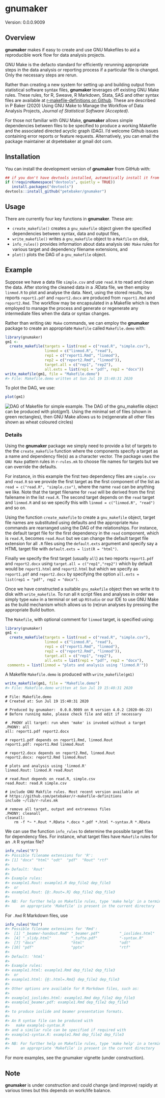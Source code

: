 
<!-- README.md is generated from README.Rmd. Please edit that file -->

# gnumaker

Version: 0.0.0.9009

## Overview

**gnumaker** makes if easy to create and use GNU Makefiles to aid a
reproducible work flow for data analysis projects.

GNU Make is the defacto standard for efficiently rerunning appropriate
steps in the data analysis or reporting process if a particular file is
changed. Only the necessary steps are rerun.

Rather than creating a new system for setting up and building output
from statistical software syntax files, **gnumaker** leverages off
existing GNU Make rules. These rules, for R, Sweave, R Markdown, Stata,
SAS and other syntax files are available at [r-makefile-definitions on
Github](https://github.com/petebaker/r-makefile-definitions). These are
described in P Baker (2020) Using GNU Make to Manage the Workflow of
Data Analysis Projects, *Journal of Statistical Software (Accepted)*.

For those not familiar with GNU Make, **gnumaker** allows simple
dependencies between files to be specified to produce a working Makefile
and the associated directed acyclic graph (DAG). I’d welcome Github
issues containing error reports or feature requests. Alternatively, you
can email the package maintainer at drpetebaker at gmail dot com.

## Installation

<!--
Install the latest CRAN version of **gnumaker** with:


```r
##install.packages("gnumaker")
```
## Note that three dependencies are in BioConductor so use BiocManager
NB: parked here in case biocViews: line in DESCRIPTION does not work

if (!requireNamespace("BiocManager", quietly = TRUE))
   install.packages("BiocManager")
devtools::install_github("petebaker/gnumaker", repos = BiocManager::repositories())
-->

You can install the development version of **gnumaker** from GitHub
with:

``` r
## if you don't have devtools installed, automatically install it from CRAN
if (!requireNamespace("devtools", quietly = TRUE))
   install.packages("devtools")
devtools::install_github("petebaker/gnumaker")
```

## Usage

There are currently four key functions in **gnumaker**. These are:

  - `create_makefile()` creates a `gnu_makefile` object given the
    specified dependencies between syntax, data and output files,
  - `write_makefile()` writes a `gnu_makefile` object to a `Makfile` on
    disk,
  - `info_rules()` provides information about data analysis `GNU Make`
    rules for various target and dependency filename extensions, and
  - `plot()` plots the DAG of a `gnu_makefile` object.

## Example

Suppose we have a data file `simple.csv` and use `read.R` to read and
clean the data. After storing the cleaned data in a .RData file, we then
employ `linmod.R` to plot and analyse the data. Next, using the stored
results, two reports `report1.pdf` and `report2.docx` are produced from
`report1.Rmd` and `report2.Rmd`. The workflow may be encapsulated in a
Makefile which is then employed to manage the process and generate or
regenerate any intermediate files when the data or syntax changes.

Rather than writing `GNU Make` commands, we can employ the **gnumaker**
package to create an appropriate `Makefile` called `Makefile.demo` with:

``` r
library(gnumaker)
gm1 <-
  create_makefile(targets = list(read = c("read.R", "simple.csv"),
                  linmod = c("linmod.R", "read"),
                  rep1 = c("report1.Rmd", "linmod"),
                  rep2 = c("report2.Rmd", "linmod")),
                  target.all = c("rep1", "rep2"),
                  all.exts = list(rep1 = "pdf", rep2 = "docx"))
write_makefile(gm1, file = "Makefile.demo")
#> File: Makefile.demo written at Sun Jul 19 15:40:31 2020
```

To plot the DAG, we use:

``` r
plot(gm1)
```

![DAG of Makefile for simple example. The DAG of the `gnu_makefile`
object can be produced with `plot(gm1)`. Using the minimal set of files
(shown in green rectangles), then GNU Make allows us to (re)generate all
other files shown as wheat coloured circles)](images/simple-dag-1.png)

### Details

Using the **gnumaker** package we simply need to provide a list of
targets to the the `create_makefile` function where the components
specify a target as a name and dependency file(s) as a character vector.
The package uses the `GNU Make` pattern rules in `r-rules.mk` to choose
file names for targets but we can override the defaults.

For instance, in this example the first two dependency files are
`simple.csv` and `read.R` so we provide the first target as the first
component of the list as `read = c("read.R", "simple.csv")`, where the
name `read` can be anything we like. Note that the target filename for
`read` will be derived from the first failename in the list `read.R`.
The second target depends on the `read` target and `linmod.R` and so we
specify this with `linmod = c("linmod.R", "read")` and so on.

Using the function `create_makefile` to create a `gnu_makefile` object,
target file names are substituted using defaults and the appropriate
`Make` commands are rearranged using the DAG of the relationships. For
instance, the default target file for the first dependency in the `read`
component, which is `read.R`, becomes `read.Rout` but we can change the
default target file extension for all `.R` files using the
`default.exts` argument and specify say a HTML target file with
`default.exts = list(R = "html")`.

Finally we specify the first target (usually `all`) as two reports
`report1.pdf` and `report2.docx` using `target.all = c("rep1","rep2")`
which by default would be `report1.html` and `report2.html` but which we
specify as `report1.pdf` and `report2.docx` by specifying the option
`all.exts = list(rep1 = "pdf", rep2 = "docx")`.

Once we have constructed a suitable `gnu_makefile` object then we write
it to disk with `write_makefile`. To run all `R` script files and
analyses in order we simply type `make` in a terminal or set up
`RStudio` or our IDE to use GNU Make as the build mechanism which allows
us to (re)run analyses by pressing the appropriate Build button.

The `Makefile`, with optional comment for `linmod` target, is specified
using:

``` r
library(gnumaker)
gm1 <-
  create_makefile(targets = list(read = c("read.R", "simple.csv"),
                  linmod = c("linmod.R", "read"),
                  rep1 = c("report1.Rmd", "linmod"),
                  rep2 = c("report2.Rmd", "linmod")),
                  target.all = c("rep1", "rep2"),
                  all.exts = list(rep1 = "pdf", rep2 = "docx"),
 comments = list(linmod = "plots and analysis using 'linmod.R'"))
```

A Makefile `Makefile.demo` is produced with `write_makefile(gm1)`

``` r
write_makefile(gm1, file = "Makefile.demo")
#> File: Makefile.demo written at Sun Jul 19 15:40:31 2020
```

    # File: Makefile.demo
    # Created at: Sun Jul 19 15:40:31 2020
    
    # Produced by gnumaker:  0.0.0.9009 on R version 4.0.2 (2020-06-22)
    # Before running make, please check file and edit if necessary
    
    # .PHONY all target: run when 'make' is invoked without a target
    .PHONY: all
    all: report1.pdf report2.docx
    
    # report1.pdf depends on report1.Rmd, linmod.Rout
    report1.pdf: report1.Rmd linmod.Rout
    
    # report2.docx depends on report2.Rmd, linmod.Rout
    report2.docx: report2.Rmd linmod.Rout
    
    # plots and analysis using 'linmod.R'
    linmod.Rout: linmod.R read.Rout
    
    # read.Rout depends on read.R, simple.csv
    read.Rout: read.R simple.csv
    
    # include GNU Makfile rules. Most recent version available at
    # https://github.com/petebaker/r-makefile-definitions
    include ~/lib/r-rules.mk
    
    # remove all target, output and extraneous files
    .PHONY: cleanall
    cleanall:
        rm -f *~ *.Rout *.RData *.docx *.pdf *.html *-syntax.R *.RData

<!-- The DAG of the `gnu_makefile` object can be produced with `plot(gm1)`. -->

<!-- ```{r, simple-dag2, fig.cap = "DAG of Makefile for simple example. The DAG of the `gnu_makefile` object can be produced with `plot(gm1)`. Using the minimal set of files (shown in green rectangles), then GNU Make allows us to (re)generate all other files shown as wheat coloured circles)"} -->

<!-- plot(gm1) -->

<!-- ``` -->

We can use the function `info_rules` to determine the possible target
files for dependency files. For instance, what target files have
`Makefile` rules for an `.R` R syntax file?

``` r
info_rules("R")
#> Possible filename extensions for 'R':
#> [1] "docx" "html" "odt"  "pdf"  "Rout" "rtf" 
#> 
#> Default: 'Rout'
#> 
#> Example rules:
#> example1.Rout: example1.R dep_file2 dep_file3
#>  or
#> example1.Rout: {@:.Rout=.R} dep_file2 dep_file3
#> 
#> NB: For further help on Makefile rules, type 'make help' in a terminal once
#>     an appropriate 'Makefile' is present in the current directory
```

For `.Rmd` R Markdown files, use

``` r
info_rules("Rmd")
#> Possible filename extensions for 'Rmd':
#>  [1] "_beamer-handout.Rmd" "_beamer.pdf"         "_ioslides.html"     
#>  [4] "_slidy.html"         "_tufte.pdf"          "-syntax.R"          
#>  [7] "docx"                "html"                "odt"                
#> [10] "pdf"                 "pptx"                "rtf"                
#> 
#> Default: 'html'
#> 
#> Example rules:
#> example1.html: example1.Rmd dep_file2 dep_file3
#>  or
#> example1.html: {@:.html=.Rmd} dep_file2 dep_file3
#> 
#> Other options are available for R Markdown files, such as:
#> 
#> example1_ioslides.html: example1.Rmd dep_file2 dep_file3
#> example1_beamer.pdf: example1.Rmd dep_file2 dep_file3
#> 
#> to produce ioslide and beamer presentation formats.
#> 
#> An R syntax file can be produced with
#>   make example1-syntax.R
#> and a similar rule can be specified if required with
#> example1-syntax.R: example1.Rmd dep_file2 dep_file3
#> 
#> NB: For further help on Makefile rules, type 'make help' in a terminal once
#>     an appropriate 'Makefile' is present in the current directory
```

For more examples, see the gnumaker vignette (under construction).

## Note

**gnumaker** is under construction and could change (and improve)
rapidly at various times but this depends on work/life balance.
